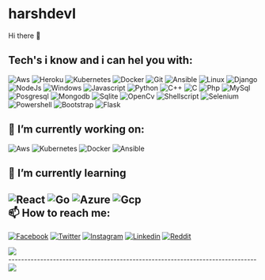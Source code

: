 # harshdevl

Hi there 👋 

Tech's i know and i can hel you with:</br>
------------------------------------------------------------------------------
![Aws](https://img.shields.io/badge/Amazon_AWS-232F3E?style=for-the-badge&logo=amazon-aws&logoColor=white)
![Heroku](https://img.shields.io/badge/Heroku-430098?style=for-the-badge&logo=heroku&logoColor=white)
![Kubernetes](https://img.shields.io/badge/kubernetes-326ce5.svg?&style=for-the-badge&logo=kubernetes&logoColor=white)
![Docker](https://img.shields.io/badge/Docker-2CA5E0?style=for-the-badge&logo=docker&logoColor=white)
![Git](https://img.shields.io/badge/Git-F05032?style=for-the-badge&logo=git&logoColor=white)
![Ansible](https://img.shields.io/badge/Ansible-000000?style=for-the-badge&logo=ansible&logoColor=white)
![Linux](https://img.shields.io/badge/Linux-FCC624?style=for-the-badge&logo=linux&logoColor=black)
![Django](https://img.shields.io/badge/Django-092E20?style=for-the-badge&logo=django&logoColor=white)
![NodeJs](https://img.shields.io/badge/Node.js-339933?style=for-the-badge&logo=nodedotjs&logoColor=white)
![Windows](https://img.shields.io/badge/Windows-0078D6?style=for-the-badge&logo=windows&logoColor=white)
![Javascript](https://img.shields.io/badge/JavaScript-323330?style=for-the-badge&logo=javascript&logoColor=F7DF1E)
![Python](https://img.shields.io/badge/Python-3776AB?style=for-the-badge&logo=python&logoColor=white)
![C++](https://img.shields.io/badge/C%2B%2B-00599C?style=for-the-badge&logo=c%2B%2B&logoColor=white)
![C](https://img.shields.io/badge/C-00599C?style=for-the-badge&logo=c&logoColor=white)
![Php](https://img.shields.io/badge/PHP-777BB4?style=for-the-badge&logo=php&logoColor=white)
![MySql](https://img.shields.io/badge/MySQL-00000F?style=for-the-badge&logo=mysql&logoColor=white)
![Posgresql](https://img.shields.io/badge/PostgreSQL-316192?style=for-the-badge&logo=postgresql&logoColor=white)
![Mongodb](https://img.shields.io/badge/MongoDB-4EA94B?style=for-the-badge&logo=mongodb&logoColor=white)
![Sqlite](https://img.shields.io/badge/SQLite-07405E?style=for-the-badge&logo=sqlite&logoColor=white)
![OpenCv](https://img.shields.io/badge/OpenCV-27338e?style=for-the-badge&logo=OpenCV&logoColor=white)
![Shellscript](https://img.shields.io/badge/Shell_Script-121011?style=for-the-badge&logo=gnu-bash&logoColor=white)
![Selenium](https://img.shields.io/badge/Selenium-43B02A?style=for-the-badge&logo=Selenium&logoColor=white)
![Powershell](https://img.shields.io/badge/PowerShell-5391FE?style=for-the-badge&logo=PowerShell&logoColor=white)
![Bootstrap](https://img.shields.io/badge/Bootstrap-563D7C?style=for-the-badge&logo=bootstrap&logoColor=white)
![Flask](https://img.shields.io/badge/Flask-000000?style=for-the-badge&logo=flask&logoColor=white)
</br>


🔭 I’m currently working on:</br>
------------------------------------------------------------------------------
![Aws](https://img.shields.io/badge/Amazon_AWS-232F3E?style=for-the-badge&logo=amazon-aws&logoColor=white)
![Kubernetes](https://img.shields.io/badge/kubernetes-326ce5.svg?&style=for-the-badge&logo=kubernetes&logoColor=white)
![Docker](https://img.shields.io/badge/Docker-2CA5E0?style=for-the-badge&logo=docker&logoColor=white)
![Ansible](https://img.shields.io/badge/Ansible-000000?style=for-the-badge&logo=ansible&logoColor=white)
</br>


🌱 I’m currently learning </br>
------------------------------------------------------------------------------
![React](https://img.shields.io/badge/React-20232A?style=for-the-badge&logo=react&logoColor=61DAFB)
![Go](https://img.shields.io/badge/Go-00ADD8?style=for-the-badge&logo=go&logoColor=white)
![Azure](https://img.shields.io/badge/microsoft%20azure-0089D6?style=for-the-badge&logo=microsoft-azure&logoColor=white)
![Gcp](https://img.shields.io/badge/Google_Cloud-4285F4?style=for-the-badge&logo=google-cloud&logoColor=white)
</br>
📫 How to reach me:</br>
------------------------------------------------------------------------------
[![Facebook](https://img.shields.io/badge/Facebook-1877F2?style=for-the-badge&logo=facebook&logoColor=white&link=https://www.facebook.com/harsh.buddhdev.39)](https://www.facebook.com/harsh.buddhdev.39)
[![Twitter](https://img.shields.io/badge/Twitter-1DA1F2?style=for-the-badge&logo=twitter&logoColor=white&link=https://twitter.com/HarshB1920)](https://twitter.com/HarshB1920)
[![Instagram](https://img.shields.io/badge/Instagram-E4405F?style=for-the-badge&logo=instagram&logoColor=white&link=https://www.instagram.com/hrsh_thakkar_/?hl=en)](https://www.instagram.com/hrsh_thakkar_/?hl=en)
[![Linkedin](https://img.shields.io/badge/LinkedIn-0077B5?style=for-the-badge&logo=linkedin&logoColor=white&link=https://www.reddit.com/user/Born_Feb)](https://www.reddit.com/user/Born_Feb)
[![Reddit](https://img.shields.io/badge/Reddit-FF4500?style=for-the-badge&logo=reddit&logoColor=white&link=https://www.reddit.com/user/Born_Feb)](https://www.reddit.com/user/Born_Feb)
</br>


<a href="https://github.com/harshdevl/harshdevl">
  <img align="center" src="https://github-readme-stats.vercel.app/api?username=harshdevl" />
</a>
</br>
------------------------------------------------------------------------------
</br>
<a href="https://github.com/harshdevl/harshdevl">
  <img align="center" src="https://github-readme-stats.vercel.app/api/top-langs/?username=harshdevl" />
</a>
</br>
